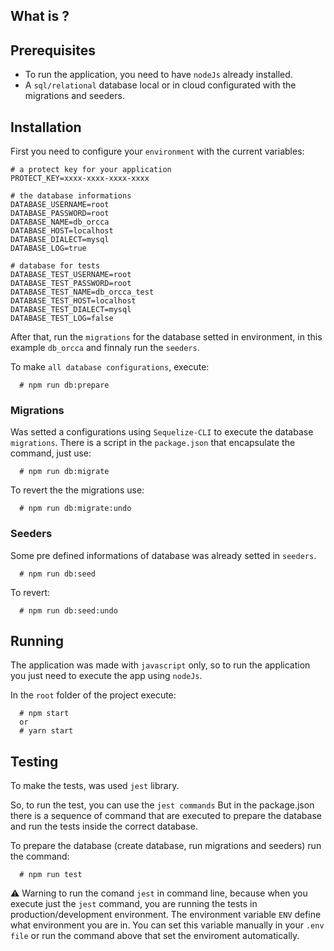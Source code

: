 ## What is ?

## Prerequisites

- To run the application, you need to have `nodeJs` already installed.
- A `sql/relational` database local or in cloud configurated with the migrations and seeders.

## Installation

First you need to configure your `environment` with the current variables:

```
# a protect key for your application
PROTECT_KEY=xxxx-xxxx-xxxx-xxxx

# the database informations
DATABASE_USERNAME=root
DATABASE_PASSWORD=root
DATABASE_NAME=db_orcca
DATABASE_HOST=localhost
DATABASE_DIALECT=mysql
DATABASE_LOG=true

# database for tests
DATABASE_TEST_USERNAME=root
DATABASE_TEST_PASSWORD=root
DATABASE_TEST_NAME=db_orcca_test
DATABASE_TEST_HOST=localhost
DATABASE_TEST_DIALECT=mysql
DATABASE_TEST_LOG=false
```

After that, run the `migrations` for the database setted in environment, in this example `db_orcca` and finnaly run the `seeders`.

To make `all database configurations`, execute:

```
  # npm run db:prepare
```

### Migrations

Was setted a configurations using `Sequelize-CLI` to execute the database `migrations`.
There is a script in the `package.json` that encapsulate the command, just use:

```
  # npm run db:migrate
```

To revert the the migrations use:

```
  # npm run db:migrate:undo
```

### Seeders

Some pre defined informations of database was already setted in `seeders`.

```
  # npm run db:seed
```

To revert:

```
  # npm run db:seed:undo
```

## Running

The application was made with `javascript` only, so to run the application you just need to execute the app using `nodeJs`.

In the `root` folder of the project execute:

```
  # npm start
  or
  # yarn start
```

## Testing

To make the tests, was used `jest` library.

So, to run the test, you can use the `jest commands` But in the package.json there is a sequence of command that are executed to prepare the database and run the tests inside the correct database.

To prepare the database (create database, run migrations and seeders) run the command:

```
  # npm run test
```

⚠️ Warning to run the comand `jest` in command line, because when you execute just the `jest` command, you are running the tests in production/development environment. The environment variable `ENV` define what environment you are in. You can set this variable manually in your `.env file` or run the command above that set the enviroment automatically.

